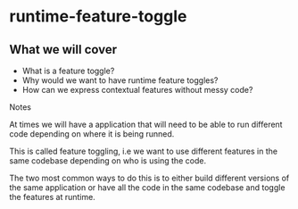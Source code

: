 # runtime-feature-toggle

## What we will cover

* What is a feature toggle?
* Why would we want to have runtime feature toggles?
* How can we express contextual features without messy code?

Notes

At times we will have a application that will need to be able to run different
code depending on where it is being runned.

This is called feature toggling, i.e we want to use different features in the same
codebase depending on who is using the code.

The two most common ways to do this is to either build different versions of the
same application or have all the code in the same codebase and toggle the
features at runtime.
